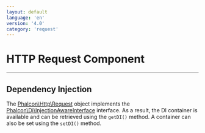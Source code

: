 ```yaml
---
layout: default
language: 'en'
version: '4.0'
category: 'request'
---
```

# HTTP Request Component
<hr/>

## Dependency Injection
The [Phalcon\Http\Request](api/Phalcon_Http_Request) object implements the [Phalcon\Di\InjectionAwareInterface](api/Phalcon_Di_InjectionAwareInterface) interface. As a result, the DI container is available and can be retrieved using the `getDI()` method. A container can also be set using the `setDI()` method.
